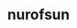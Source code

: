 ---
title: nurofsun
github: https://github.com/nurofsun
mode: light
transition: 1s
score: 68.0
archetype:
- Code
- Minimalistic
---